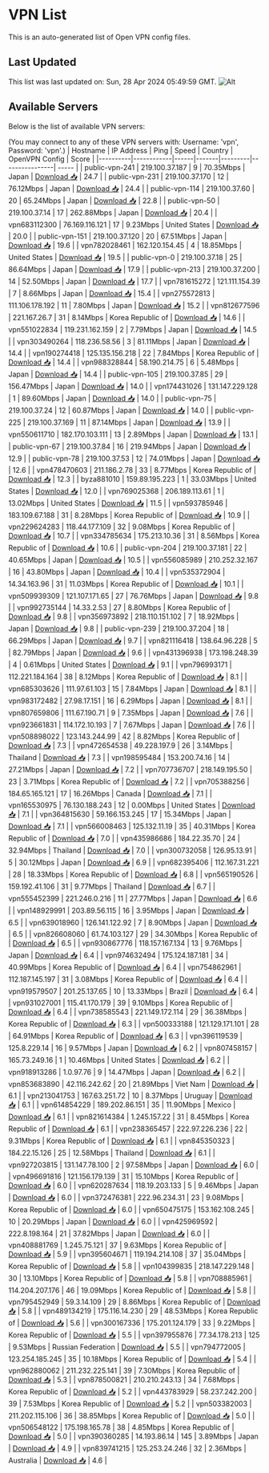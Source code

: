 # VPN List

This is an auto-generated list of Open VPN config files.

## Last Updated

This list was last updated on: Sun, 28 Apr 2024 05:49:59 GMT.
![Alt](https://repobeats.axiom.co/api/embed/186b98318ef1479477931607c1ad7d823f12451f.svg "Repobeats analytics image")

## Available Servers

Below is the list of available VPN servers:

(You may connect to any of these VPN servers with: Username: 'vpn', Password: 'vpn'.)
| Hostname | IP Address | Ping | Speed | Country | OpenVPN Config | Score |
|----------|------------|------|-------|---------|----------------| ----- |
| public-vpn-241 | 219.100.37.187 | 9 | 70.35Mbps | Japan | [Download 📥](./configs/server_0_JP.ovpn) | 24.7 |
| public-vpn-231 | 219.100.37.170 | 12 | 76.12Mbps | Japan | [Download 📥](./configs/server_1_JP.ovpn) | 24.4 |
| public-vpn-114 | 219.100.37.60 | 20 | 65.24Mbps | Japan | [Download 📥](./configs/server_2_JP.ovpn) | 22.8 |
| public-vpn-50 | 219.100.37.14 | 17 | 262.88Mbps | Japan | [Download 📥](./configs/server_3_JP.ovpn) | 20.4 |
| vpn683112300 | 76.169.116.121 | 17 | 9.23Mbps | United States | [Download 📥](./configs/server_4_US.ovpn) | 20.0 |
| public-vpn-151 | 219.100.37.120 | 20 | 67.51Mbps | Japan | [Download 📥](./configs/server_5_JP.ovpn) | 19.6 |
| vpn782028461 | 162.120.154.45 | 4 | 18.85Mbps | United States | [Download 📥](./configs/server_6_US.ovpn) | 19.5 |
| public-vpn-0 | 219.100.37.18 | 25 | 86.64Mbps | Japan | [Download 📥](./configs/server_7_JP.ovpn) | 17.9 |
| public-vpn-213 | 219.100.37.200 | 14 | 52.50Mbps | Japan | [Download 📥](./configs/server_8_JP.ovpn) | 17.7 |
| vpn781615272 | 121.111.154.39 | 7 | 8.66Mbps | Japan | [Download 📥](./configs/server_9_JP.ovpn) | 15.4 |
| vpn275572813 | 111.106.178.192 | 11 | 7.80Mbps | Japan | [Download 📥](./configs/server_10_JP.ovpn) | 15.2 |
| vpn812677596 | 221.167.26.7 | 31 | 8.14Mbps | Korea Republic of | [Download 📥](./configs/server_11_KR.ovpn) | 14.6 |
| vpn551022834 | 119.231.162.159 | 2 | 7.79Mbps | Japan | [Download 📥](./configs/server_12_JP.ovpn) | 14.5 |
| vpn303490264 | 118.236.58.56 | 3 | 81.11Mbps | Japan | [Download 📥](./configs/server_13_JP.ovpn) | 14.4 |
| vpn190274418 | 125.135.156.218 | 22 | 7.84Mbps | Korea Republic of | [Download 📥](./configs/server_14_KR.ovpn) | 14.4 |
| vpn988328844 | 58.190.214.75 | 6 | 5.48Mbps | Japan | [Download 📥](./configs/server_15_JP.ovpn) | 14.4 |
| public-vpn-105 | 219.100.37.85 | 29 | 156.47Mbps | Japan | [Download 📥](./configs/server_16_JP.ovpn) | 14.0 |
| vpn174431026 | 131.147.229.128 | 1 | 89.60Mbps | Japan | [Download 📥](./configs/server_17_JP.ovpn) | 14.0 |
| public-vpn-75 | 219.100.37.24 | 12 | 60.87Mbps | Japan | [Download 📥](./configs/server_18_JP.ovpn) | 14.0 |
| public-vpn-225 | 219.100.37.169 | 11 | 87.14Mbps | Japan | [Download 📥](./configs/server_19_JP.ovpn) | 13.9 |
| vpn550611710 | 182.170.103.111 | 13 | 2.89Mbps | Japan | [Download 📥](./configs/server_20_JP.ovpn) | 13.1 |
| public-vpn-67 | 219.100.37.84 | 16 | 219.94Mbps | Japan | [Download 📥](./configs/server_21_JP.ovpn) | 12.9 |
| public-vpn-78 | 219.100.37.53 | 12 | 74.01Mbps | Japan | [Download 📥](./configs/server_22_JP.ovpn) | 12.6 |
| vpn478470603 | 211.186.2.78 | 33 | 8.77Mbps | Korea Republic of | [Download 📥](./configs/server_23_KR.ovpn) | 12.3 |
| byza881010 | 159.89.195.223 | 1 | 33.03Mbps | United States | [Download 📥](./configs/server_24_US.ovpn) | 12.0 |
| vpn769025368 | 206.189.113.61 | 1 | 13.02Mbps | United States | [Download 📥](./configs/server_25_US.ovpn) | 11.5 |
| vpn593785946 | 183.109.67.188 | 31 | 8.28Mbps | Korea Republic of | [Download 📥](./configs/server_26_KR.ovpn) | 10.9 |
| vpn229624283 | 118.44.177.109 | 32 | 9.08Mbps | Korea Republic of | [Download 📥](./configs/server_27_KR.ovpn) | 10.7 |
| vpn334785634 | 175.213.10.36 | 31 | 8.56Mbps | Korea Republic of | [Download 📥](./configs/server_28_KR.ovpn) | 10.6 |
| public-vpn-204 | 219.100.37.181 | 22 | 40.65Mbps | Japan | [Download 📥](./configs/server_29_JP.ovpn) | 10.5 |
| vpn556085989 | 210.252.32.167 | 16 | 43.80Mbps | Japan | [Download 📥](./configs/server_30_JP.ovpn) | 10.4 |
| vpn535372904 | 14.34.163.96 | 31 | 11.03Mbps | Korea Republic of | [Download 📥](./configs/server_31_KR.ovpn) | 10.1 |
| vpn509939309 | 121.107.171.65 | 27 | 76.76Mbps | Japan | [Download 📥](./configs/server_32_JP.ovpn) | 9.8 |
| vpn992735144 | 14.33.2.53 | 27 | 8.80Mbps | Korea Republic of | [Download 📥](./configs/server_33_KR.ovpn) | 9.8 |
| vpn356973892 | 218.110.151.102 | 7 | 18.92Mbps | Japan | [Download 📥](./configs/server_34_JP.ovpn) | 9.8 |
| public-vpn-239 | 219.100.37.204 | 18 | 66.29Mbps | Japan | [Download 📥](./configs/server_35_JP.ovpn) | 9.7 |
| vpn821116418 | 138.64.96.228 | 5 | 82.79Mbps | Japan | [Download 📥](./configs/server_36_JP.ovpn) | 9.6 |
| vpn431396938 | 173.198.248.39 | 4 | 0.61Mbps | United States | [Download 📥](./configs/server_37_US.ovpn) | 9.1 |
| vpn796993171 | 112.221.184.164 | 38 | 8.12Mbps | Korea Republic of | [Download 📥](./configs/server_38_KR.ovpn) | 8.1 |
| vpn685303626 | 111.97.61.103 | 15 | 7.84Mbps | Japan | [Download 📥](./configs/server_39_JP.ovpn) | 8.1 |
| vpn983172482 | 27.98.17.151 | 16 | 6.29Mbps | Japan | [Download 📥](./configs/server_40_JP.ovpn) | 8.1 |
| vpn807659806 | 111.67.190.71 | 9 | 7.35Mbps | Japan | [Download 📥](./configs/server_41_JP.ovpn) | 7.6 |
| vpn923661831 | 114.172.10.193 | 7 | 7.67Mbps | Japan | [Download 📥](./configs/server_42_JP.ovpn) | 7.6 |
| vpn508898022 | 123.143.244.99 | 42 | 8.82Mbps | Korea Republic of | [Download 📥](./configs/server_43_KR.ovpn) | 7.3 |
| vpn472654538 | 49.228.197.9 | 26 | 3.14Mbps | Thailand | [Download 📥](./configs/server_44_TH.ovpn) | 7.3 |
| vpn198595484 | 153.200.74.16 | 14 | 27.21Mbps | Japan | [Download 📥](./configs/server_45_JP.ovpn) | 7.2 |
| vpn707736707 | 218.149.195.50 | 23 | 3.71Mbps | Korea Republic of | [Download 📥](./configs/server_46_KR.ovpn) | 7.2 |
| vpn705388256 | 184.65.165.121 | 17 | 16.26Mbps | Canada | [Download 📥](./configs/server_47_CA.ovpn) | 7.1 |
| vpn165530975 | 76.130.188.243 | 12 | 0.00Mbps | United States | [Download 📥](./configs/server_48_US.ovpn) | 7.1 |
| vpn364815630 | 59.166.153.245 | 17 | 15.34Mbps | Japan | [Download 📥](./configs/server_49_JP.ovpn) | 7.1 |
| vpn566008463 | 125.132.11.19 | 35 | 40.31Mbps | Korea Republic of | [Download 📥](./configs/server_50_KR.ovpn) | 7.0 |
| vpn435986686 | 184.22.35.70 | 24 | 32.94Mbps | Thailand | [Download 📥](./configs/server_51_TH.ovpn) | 7.0 |
| vpn300732058 | 126.95.13.91 | 5 | 30.12Mbps | Japan | [Download 📥](./configs/server_52_JP.ovpn) | 6.9 |
| vpn682395406 | 112.167.31.221 | 28 | 18.33Mbps | Korea Republic of | [Download 📥](./configs/server_53_KR.ovpn) | 6.8 |
| vpn565190526 | 159.192.41.106 | 31 | 9.77Mbps | Thailand | [Download 📥](./configs/server_54_TH.ovpn) | 6.7 |
| vpn555452399 | 221.246.0.216 | 11 | 27.77Mbps | Japan | [Download 📥](./configs/server_55_JP.ovpn) | 6.6 |
| vpn148929991 | 203.89.56.115 | 16 | 3.95Mbps | Japan | [Download 📥](./configs/server_56_JP.ovpn) | 6.5 |
| vpn639018960 | 126.141.122.92 | 7 | 8.90Mbps | Japan | [Download 📥](./configs/server_57_JP.ovpn) | 6.5 |
| vpn826608060 | 61.74.103.127 | 29 | 34.30Mbps | Korea Republic of | [Download 📥](./configs/server_58_KR.ovpn) | 6.5 |
| vpn930867776 | 118.157.167.134 | 13 | 9.76Mbps | Japan | [Download 📥](./configs/server_59_JP.ovpn) | 6.4 |
| vpn974632494 | 175.124.187.181 | 34 | 40.99Mbps | Korea Republic of | [Download 📥](./configs/server_60_KR.ovpn) | 6.4 |
| vpn754862961 | 112.187.145.197 | 31 | 3.08Mbps | Korea Republic of | [Download 📥](./configs/server_61_KR.ovpn) | 6.4 |
| vpn919579507 | 201.25.137.65 | 10 | 13.33Mbps | Brazil | [Download 📥](./configs/server_62_BR.ovpn) | 6.4 |
| vpn931027001 | 115.41.170.179 | 39 | 9.10Mbps | Korea Republic of | [Download 📥](./configs/server_63_KR.ovpn) | 6.4 |
| vpn738585543 | 221.149.172.114 | 29 | 36.38Mbps | Korea Republic of | [Download 📥](./configs/server_64_KR.ovpn) | 6.3 |
| vpn500333188 | 121.129.171.101 | 28 | 64.91Mbps | Korea Republic of | [Download 📥](./configs/server_65_KR.ovpn) | 6.3 |
| vpn396119539 | 125.8.229.14 | 16 | 9.57Mbps | Japan | [Download 📥](./configs/server_66_JP.ovpn) | 6.2 |
| vpn807458157 | 165.73.249.16 | 1 | 10.46Mbps | United States | [Download 📥](./configs/server_67_US.ovpn) | 6.2 |
| vpn918913286 | 1.0.97.76 | 9 | 14.47Mbps | Japan | [Download 📥](./configs/server_68_JP.ovpn) | 6.2 |
| vpn853683890 | 42.116.242.62 | 20 | 21.89Mbps | Viet Nam | [Download 📥](./configs/server_69_VN.ovpn) | 6.1 |
| vpn213041753 | 167.63.251.72 | 10 | 8.37Mbps | Uruguay | [Download 📥](./configs/server_70_UY.ovpn) | 6.1 |
| vpn614854229 | 189.202.86.151 | 35 | 11.90Mbps | Mexico | [Download 📥](./configs/server_71_MX.ovpn) | 6.1 |
| vpn821614384 | 1.245.157.22 | 31 | 8.45Mbps | Korea Republic of | [Download 📥](./configs/server_72_KR.ovpn) | 6.1 |
| vpn238365457 | 222.97.226.236 | 22 | 9.31Mbps | Korea Republic of | [Download 📥](./configs/server_73_KR.ovpn) | 6.1 |
| vpn845350323 | 184.22.15.126 | 25 | 12.58Mbps | Thailand | [Download 📥](./configs/server_74_TH.ovpn) | 6.1 |
| vpn927203815 | 131.147.78.100 | 2 | 97.58Mbps | Japan | [Download 📥](./configs/server_75_JP.ovpn) | 6.0 |
| vpn496691816 | 121.156.179.139 | 31 | 15.10Mbps | Korea Republic of | [Download 📥](./configs/server_76_KR.ovpn) | 6.0 |
| vpn620287634 | 118.19.203.133 | 5 | 9.46Mbps | Japan | [Download 📥](./configs/server_77_JP.ovpn) | 6.0 |
| vpn372476381 | 222.96.234.31 | 23 | 9.08Mbps | Korea Republic of | [Download 📥](./configs/server_78_KR.ovpn) | 6.0 |
| vpn650475175 | 153.162.108.245 | 10 | 20.29Mbps | Japan | [Download 📥](./configs/server_79_JP.ovpn) | 6.0 |
| vpn425969592 | 222.8.198.164 | 21 | 37.82Mbps | Japan | [Download 📥](./configs/server_80_JP.ovpn) | 6.0 |
| vpn408881769 | 1.245.75.121 | 37 | 9.63Mbps | Korea Republic of | [Download 📥](./configs/server_81_KR.ovpn) | 5.9 |
| vpn395604671 | 119.194.214.108 | 37 | 35.04Mbps | Korea Republic of | [Download 📥](./configs/server_82_KR.ovpn) | 5.8 |
| vpn104399835 | 218.147.229.148 | 30 | 13.10Mbps | Korea Republic of | [Download 📥](./configs/server_83_KR.ovpn) | 5.8 |
| vpn708885961 | 114.204.207.176 | 46 | 19.09Mbps | Korea Republic of | [Download 📥](./configs/server_84_KR.ovpn) | 5.8 |
| vpn795452949 | 59.3.14.109 | 29 | 8.86Mbps | Korea Republic of | [Download 📥](./configs/server_85_KR.ovpn) | 5.8 |
| vpn489134219 | 175.116.14.230 | 29 | 48.53Mbps | Korea Republic of | [Download 📥](./configs/server_86_KR.ovpn) | 5.6 |
| vpn300167336 | 175.201.124.179 | 33 | 9.22Mbps | Korea Republic of | [Download 📥](./configs/server_87_KR.ovpn) | 5.5 |
| vpn397955876 | 77.34.178.213 | 125 | 9.53Mbps | Russian Federation | [Download 📥](./configs/server_88_RU.ovpn) | 5.5 |
| vpn794772005 | 123.254.185.245 | 35 | 10.18Mbps | Korea Republic of | [Download 📥](./configs/server_89_KR.ovpn) | 5.4 |
| vpn962880062 | 211.232.225.141 | 39 | 7.30Mbps | Korea Republic of | [Download 📥](./configs/server_90_KR.ovpn) | 5.3 |
| vpn878500821 | 210.210.243.13 | 34 | 7.68Mbps | Korea Republic of | [Download 📥](./configs/server_91_KR.ovpn) | 5.2 |
| vpn443783929 | 58.237.242.200 | 39 | 7.53Mbps | Korea Republic of | [Download 📥](./configs/server_92_KR.ovpn) | 5.2 |
| vpn503382003 | 211.202.115.106 | 36 | 38.85Mbps | Korea Republic of | [Download 📥](./configs/server_93_KR.ovpn) | 5.0 |
| vpn506548122 | 175.198.165.78 | 38 | 4.85Mbps | Korea Republic of | [Download 📥](./configs/server_94_KR.ovpn) | 5.0 |
| vpn390360285 | 14.193.86.14 | 145 | 3.89Mbps | Japan | [Download 📥](./configs/server_95_JP.ovpn) | 4.9 |
| vpn839741215 | 125.253.24.246 | 32 | 2.36Mbps | Australia | [Download 📥](./configs/server_96_AU.ovpn) | 4.6 |
